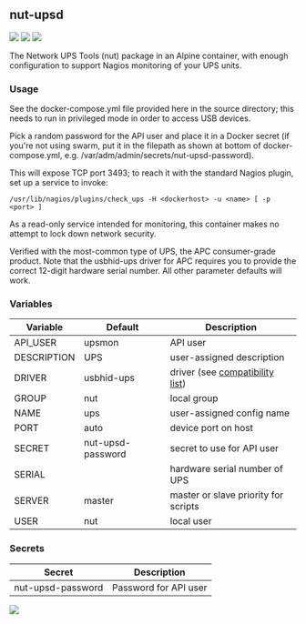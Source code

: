 ## nut-upsd
[![](https://images.microbadger.com/badges/version/instantlinux/nut-upsd.svg)](https://microbadger.com/images/instantlinux/nut-upsd "Version badge") [![](https://images.microbadger.com/badges/image/instantlinux/nut-upsd.svg)](https://microbadger.com/images/instantlinux/nut-upsd "Image badge") [![](https://images.microbadger.com/badges/commit/instantlinux/nut-upsd.svg)](https://microbadger.com/images/instantlinux/nut-upsd "Commit badge")

The Network UPS Tools (nut) package in an Alpine container, with enough configuration to support Nagios monitoring of your UPS units.

### Usage

See the docker-compose.yml file provided here in the source directory; this needs to run in privileged mode in order to access USB devices.

Pick a random password for the API user and place it in a Docker secret (if you're not using swarm, put it in the filepath as shown at bottom of docker-compose.yml, e.g. /var/adm/admin/secrets/nut-upsd-password).

This will expose TCP port 3493; to reach it with the standard Nagios plugin, set up a service to invoke:

```
/usr/lib/nagios/plugins/check_ups -H <dockerhost> -u <name> [ -p <port> ]
```

As a read-only service intended for monitoring, this container makes no attempt to lock down network security.

Verified with the most-common type of UPS, the APC consumer-grade product. Note that the usbhid-ups driver for APC requires you to provide the correct 12-digit hardware serial number. All other parameter defaults will work.

### Variables

Variable | Default | Description |
-------- | ------- | ----------- |
API_USER | upsmon| API user
DESCRIPTION | UPS | user-assigned description
DRIVER | usbhid-ups | driver (see [compatibility list](http://networkupstools.org/stable-hcl.html))
GROUP | nut | local group
NAME | ups | user-assigned config name
PORT | auto | device port on host
SECRET | nut-upsd-password | secret to use for API user
SERIAL | | hardware serial number of UPS
SERVER | master | master or slave priority for scripts
USER | nut | local user

### Secrets

| Secret | Description |
| ------ | ----------- |
| nut-upsd-password | Password for API user |

[![](https://images.microbadger.com/badges/license/instantlinux/nut-upsd.svg)](https://microbadger.com/images/instantlinux/nut-upsd "License badge")
